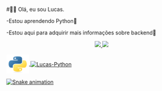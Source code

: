 #🖐🏾 Olá, eu sou Lucas.

-Estou aprendendo Python🐍

-Estou aqui para adquirir mais informações sobre backend🐍
<div align="center">
  <a href="https://github.com/SouzaLuc4s">
  <img height="180em" src="https://github-readme-stats.vercel.app/api?username=SouzaLuc4s&show_icons=true&theme=highcontrast&include_all_commits=true&count_private=true"/>
  <img height="180em" src="https://github-readme-stats.vercel.app/api/top-langs/?username=SouzaLuc4s&layout=compact&langs_count=7&theme=highcontrast"/>
</div>
<div style="display: inline_block"><br>
   <img align="center" alt="Lucas-Python" height="50" width="60" src="https://raw.githubusercontent.com/devicons/devicon/master/icons/python/python-original.svg">
   <img align="center" alt= "Lucas-Python" heigth="70" width="80" src="https://img.shields.io/badge/Django-092E20?style=for-the-badge&logo=django&logoColor=white">
    
  ![Snake animation](https://github.com/SouzaLuc4s/SouzaLuc4s/blob/output/github-contribution-grid-snake.svg)
